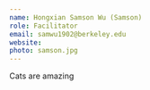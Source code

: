 ```yaml
---
name: Hongxian Samson Wu (Samson)
role: Facilitator
email: samwu1902@berkeley.edu
website:
photo: samson.jpg
---
```


Cats are amazing
